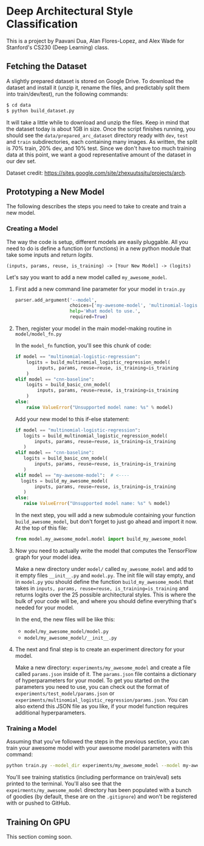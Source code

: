 # Deep Architectural Style Classification

This is a project by Paavani Dua, Alan Flores-Lopez, and Alex Wade for Stanford's CS230 (Deep Learning) class.

## Fetching the Dataset

A slightly prepared dataset is stored on Google Drive.  To download the dataset and install
it (unzip it, rename the files, and predictably split them into train/dev/test), run 
the following commands:

```bash
$ cd data
$ python build_dataset.py
```

It will take a little while to download and unzip the files.  Keep in mind that the dataset
today is about 1GB in size.  Once the script finishes running, you should see the 
`data/prepared_arc_dataset` directory ready with `dev`, `test` and `train` subdirectories,
each containing many images.  As written, the split is 70% train, 20% dev, and 10% test.
Since we don't have too much training data at this point, we want a good 
representative amount of the dataset in our dev set.

Dataset credit: https://sites.google.com/site/zhexuutssjtu/projects/arch.

## Prototyping a New Model

The following describes the steps you need to take to create and train a 
new model.

### Creating a Model

The way the code is setup, different models are easily pluggable.  All you need to do is
define a function (or functions) in a new python module that take some inputs and 
return _logits_.

```
(inputs, params, reuse, is_training) -> [Your New Model] -> (logits)
```

Let's say you want to add a new model called `my_awesome_model`.

1. First add a new command line parameter for your model in `train.py`

    ```python
    parser.add_argument('--model',
                        choices=['my-awesome-model', 'multinomial-logistic-regression', 'cnn-baseline'],
                        help='What model to use.',
                        required=True)
    ```
2. Then, register your model in the main model-making routine in `model/model_fn.py`

    In the `model_fn` function, you'll see this chunk of code:
    
    ```python
    if model == "multinomial-logistic-regression":
        logits = build_multinomial_logistic_regression_model(
            inputs, params, reuse=reuse, is_training=is_training
        )
    elif model == "cnn-baseline":
        logits = build_basic_cnn_model(
            inputs, params, reuse=reuse, is_training=is_training
        )
    else:
        raise ValueError("Unsupported model name: %s" % model)
    ```
    
    Add your new model to this if-else statement:
    
     ```python
    if model == "multinomial-logistic-regression":
        logits = build_multinomial_logistic_regression_model(
            inputs, params, reuse=reuse, is_training=is_training
        )
    elif model == "cnn-baseline":
        logits = build_basic_cnn_model(
            inputs, params, reuse=reuse, is_training=is_training
        )
    elif model == "my-awesome-model":  # <----
       logits = build_my_awesome_model(
            inputs, params, reuse=reuse, is_training=is_training
        )
    else:
        raise ValueError("Unsupported model name: %s" % model)
    ```
    
    In the next step, you will add a new submodule containing your function
    `build_awesome_model`, but don't forget to just go ahead and import it now.
    At the top of this file:
    
    ```python
    from model.my_awesome_model.model import build_my_awesome_model
    ```
    
3. Now you need to actually write the model that computes the TensorFlow graph
for your model idea.

    Make a new directory under `model/` called `my_awesome_model` and add to it
    empty files `__init__.py` and `model.py`.  The init file will stay empty,
    and in `model.py` you should define the function `build_my_awesome_model`
    that takes in `inputs, params, reuse=reuse, is_training=is_training` and 
    returns logits over the 25 possible architectural styles. This is where
    the bulk of your code will be, and where you should define everything
    that's needed for your model.
    
    In the end, the new files will be like this:
    
    - `model/my_awesome_model/model.py`
    - `model/my_awesome_model/__init__.py`
    
4.  The next and final step is to create an experiment directory for your model.

    Make a new directory: `experiments/my_awesome_model` and create a file called
    `params.json` inside of it.  The `params.json` file contains a dictionary of
    hyperparameters for your model.  To get you started on the parameters you need
    to use, you can check out the format of `experiments/test_model/params.json`
    or `experiments/multinomial_logistic_regression/params.json`. You can also
    extend this JSON file as you like, if your model function requires additional
    hyperparameters.


### Training a Model

Assuming that you've followed the steps in the previous section, you can train
your awesome model with your awesome model parameters with this command:

```bash
python train.py --model_dir experiments/my_awesome_model --model my-awesome-model
```

You'll see training statistics (including performance on train/eval) sets printed
to the terminal. You'll also see that the `expeirments/my_awesome_model` directory
has been populated with a bunch of goodies (by default, these are on the `.gitignore`)
and won't be registered with or pushed to GitHub.

## Training On GPU

This section coming soon.
